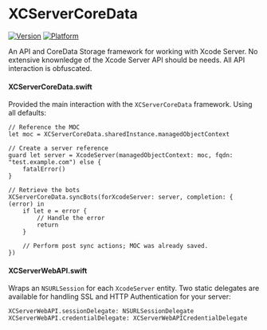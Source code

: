 # XCServerCoreData
[![Version](https://img.shields.io/cocoapods/v/XCServerCoreData.svg?style=flat)](http://cocoadocs.org/docsets/XCServerCoreData)
[![Platform](https://img.shields.io/cocoapods/p/XCServerCoreData.svg?style=flat)](http://cocoadocs.org/docsets/XCServerCoreData)

An API and CoreData Storage framework for working with Xcode Server.
No extensive knownledge of the Xcode Server API should be needs.
All API interaction is obfuscated.

#### XCServerCoreData.swift

Provided the main interaction with the `XCServerCoreData` framework.
Using all defaults:

    // Reference the MOC
    let moc = XCServerCoreData.sharedInstance.managedObjectContext
    
    // Create a server reference
    guard let server = XcodeServer(managedObjectContext: moc, fqdn: "test.example.com") else {
        fatalError()
    }
    
    // Retrieve the bots
    XCServerCoreData.syncBots(forXcodeServer: server, completion: { (error) in
        if let e = error {
            // Handle the error
            return
        }
        
        // Perform post sync actions; MOC was already saved.
    })

#### XCServerWebAPI.swift

Wraps an `NSURLSession` for each `XcodeServer` entity.
Two static delegates are available for handling SSL and HTTP Authentication for your server:

    XCServerWebAPI.sessionDelegate: NSURLSessionDelegate
    XCServerWebAPI.credentialDelegate: XCServerWebAPICredentialDelegate
